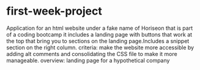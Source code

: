 # first-week-project
Application for an html website under a fake name of Horiseon that is part of a coding bootcamp
it includes a landing page with buttons that work at the top that bring you to sections on the landing page.Includes a snippet section on the right column.
criteria: make the website more accessible by adding alt comments and consolidating the CSS file to make it more manageable. 
overview: landing page for a hypothetical company 